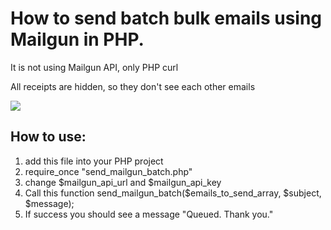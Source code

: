 # How to send batch bulk emails using Mailgun in PHP.

It is not using Mailgun API, only PHP curl 

All receipts are hidden, so they don't see each other emails

![]("img.jpg")

## How to use:
1. add this file into your PHP project
2. require_once "send_mailgun_batch.php"
3. change $mailgun_api_url and $mailgun_api_key
4. Call this function send_mailgun_batch($emails_to_send_array, $subject, $message);
5. If success you should see a message "Queued. Thank you."
